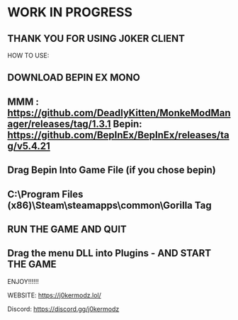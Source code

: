 # WORK IN PROGRESS

THANK YOU FOR USING J0KER CLIENT
---------------------------
HOW TO USE:
               
DOWNLOAD BEPIN EX MONO
---------------------------
MMM : 
https://github.com/DeadlyKitten/MonkeModManager/releases/tag/1.3.1
Bepin:
https://github.com/BepInEx/BepInEx/releases/tag/v5.4.21
---------------------------

Drag Bepin Into Game File (if you chose bepin)
---------------------------
C:\Program Files (x86)\Steam\steamapps\common\Gorilla Tag
----------------------------
RUN THE GAME AND QUIT
------------
Drag the menu DLL into Plugins - AND START THE GAME
------------

ENJOY!!!!!!
   
                                                                                                      
WEBSITE: https://j0kermodz.lol/

Discord: https://discord.gg/j0kermodz
